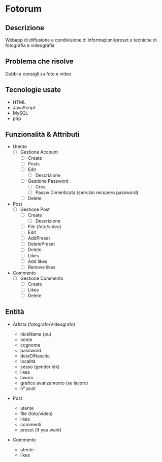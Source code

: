 # Fotorum
## Descrizione
Webapp di diffusione e condivisione di informazioni/preset e tecniche di fotografia e videografia <br>
## Problema che risolve 
Dubbi e consigli su foto e video
## Tecnologie usate
* HTML
* JavaScript
* MySQL
* php
## Funzionalità & Attributi
* Utente
    - [ ] Gestione Account
        - [ ] Create
        - [ ] Posts
        - [ ] Edit
            - [ ] Descrizione
        - [ ] Gestione Password
            - [ ] Crea
            - [ ] Passw Dimenticata (servizio recupero password)
        - [ ] Delete
* Post
    - [ ] Gestione Post
        - [ ] Create
            - [ ] Descrizione
        - [ ] File (foto/video)
        - [ ] Edit
        - [ ] AddPreset
        - [ ] DeletePreset
        - [ ] Delete
        - [ ] Likes
        - [ ] Add likes
        - [ ] Remove likes
* Commento
    - [ ] Gestione Commento
        - [ ] Create
        - [ ] Likes
        - [ ] Delete

## Entità
* Artista (fotografo/Videografo)
    * nickName (pu)
    * nome
    * cognome 
    * password
    * dataDiNascita
    * località
    * sesso (gender idk)
    * likes
    * lavoro
    * grafico avanzamento (se lavoro)
    * n° post
 
* Post
    * utente
    * file (foto/video)
    * likes
    * commenti
    * preset (if you want)

* Commento
    * utente
    * likes
